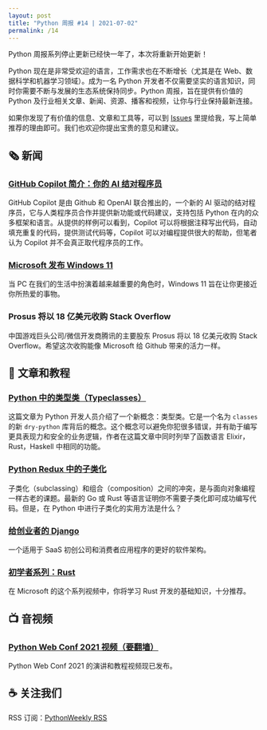 ```yaml
---
layout: post
title: "Python 周报 #14 | 2021-07-02"
permalink: /14
---
```


Python 周报系列停止更新已经快一年了，本次将重新开始更新！

Python 现在是非常受欢迎的语言，工作需求也在不断增长（尤其是在 Web、数据科学和机器学习领域）。成为一名 Python 开发者不仅需要坚实的语言知识，同时你需要不断与发展的生态系统保持同步。Python 周报，旨在提供有价值的 Python 及行业相关文章、新闻、资源、播客和视频，让你与行业保持最新连接。

如果你发现了有价值的信息、文章和工具等，可以到 [Issues](https://github.com/qiwihui/PythonWeekly/issues) 里提给我，写上简单推荐的理由即可。我们也欢迎你提出宝贵的意见和建议。

## :newspaper_roll: 新闻

### [GitHub Copilot 简介：你的 AI 结对程序员](https://copilot.github.com/)

GitHub Copilot 是由 Github 和 OpenAI 联合推出的，一个新的 AI 驱动的结对程序员，它与人类程序员合作并提供新功能或代码建议，支持包括 Python 在内的众多框架和语言。从提供的样例可以看到，Copilot 可以将根据注释写出代码，自动填充重复的代码，提供测试代码等，Copilot 可以对编程提供很大的帮助，但笔者认为 Copilot 并不会真正取代程序员的工作。

### [Microsoft 发布 Windows 11](https://news.microsoft.com/zh-cn/%E5%BE%AE%E8%BD%AF%E6%AD%A3%E5%BC%8F%E5%8F%91%E5%B8%83-windows-11/)

当 PC 在我们的生活中扮演着越来越重要的角色时，Windows 11 旨在让你更接近你所热爱的事物。

### Prosus 将以 18 亿美元收购 Stack Overflow

中国游戏巨头公司/微信开发商腾讯的主要股东 Prosus 将以 18 亿美元收购 Stack Overflow。希望这次收购能像 Microsoft 给 Github 带来的活力一样。

## :pencil: 文章和教程

### [Python 中的类型类（Typeclasses）](https://sobolevn.me/2021/06/typeclasses-in-python)

这篇文章为 Python 开发人员介绍了一个新概念：类型类。它是一个名为 `classes` 的新 `dry-python` 库背后的概念。这个概念可以避免你犯很多错误，并有助于编写更具表现力和安全的业务逻辑，作者在这篇文章中同时列举了函数语言 Elixir， Rust，Haskell 中相同的功能。

### [Python Redux 中的子类化](https://hynek.me/articles/python-subclassing-redux/)

子类化（subclassing）和组合（composition）之间的冲突，是与面向对象编程一样古老的课题。最新的 Go 或 Rust 等语言证明你不需要子类化即可成功编写代码。但是，在 Python 中进行子类化的实用方法是什么？


### [给创业者的 Django](https://alexkrupp.typepad.com/sensemaking/2021/06/django-for-startup-founders-a-better-software-architecture-for-saas-startups-and-consumer-apps.html)

一个适用于 SaaS 初创公司和消费者应用程序的更好的软件架构。

### [初学者系列：Rust](https://channel9.msdn.com/Series/Beginners-Series-to-Rust)

在 Microsoft 的这个系列视频中，你将学习 Rust 开发的基础知识，十分推荐。

<!-- ## :office: 项目，软件包和代码

开源的项目，软件包和代码，以及开发过程中用常用的工具等。

## :books: 书籍

不错的书的推荐。 -->

## :tv: 音视频

### [Python Web Conf 2021 视频（要翻墙）](https://www.youtube.com/playlist?list=PLt4L3V8wVnF4iB8pGfkR7eozIJPwCM7vv)

Python Web Conf 2021 的演讲和教程视频现已发布。

## :coffee: 关注我们

RSS 订阅：[PythonWeekly RSS](https://pyweekly.qiwihui.com/feed.xml)
